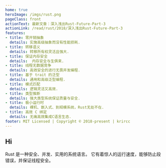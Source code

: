 ```yaml
---
home: true
heroImage: /imgs/rust.png
pageClass: front
actionText: 最新文章：深入浅出Rust-Future-Part-3
actionLink: /read/rust/2018/深入浅出Rust-Future-Part-3
features:
- title: 零开销抽象
  details: 实施高级抽象而没有性能损耗.
- title: 转移语义
  details: 转移所有权灵活且强大.
- title: 保证内存安全
  details:  内存安全与生俱来.
- title: 线程无数据竞争
  details: 高效安全的进行无畏并发编程.
- title: 基于 trait 的泛型
  details: 通用和高级泛型编程.
- title: 模式匹配
  details: 逻辑灵活又高效.
- title: 类型推断
  details: 强大类型系统保证质量与安全.
- title: 极小运行时
  details: 裸机、嵌入式、到规模系统，Rust无处不在.
- title: 高效 C 绑定
  details: 无痛高效集成C语言生态.
footer: MIT Licensed | Copyright © 2018-present | krircc
---
```


## Hi

Rust 是一种安全、并发、实用的系统语言。 它有着惊人的运行速度，能够防止段错误，并保证线程安全。 

